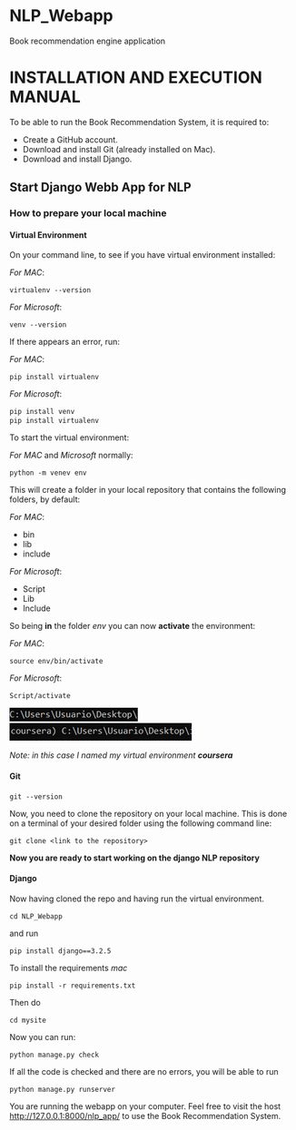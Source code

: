 # NLP_Webapp
Book recommendation engine application

# INSTALLATION AND EXECUTION MANUAL

To be able to run the Book Recommendation System, it is required to: 

- Create a GitHub account. 
- Download and install Git (already installed on Mac). 
- Download and install Django. 

## Start Django Webb App for NLP

### How to prepare your local machine

#### Virtual Environment

On your command line, to see if you have virtual environment installed:

_For MAC_:
```command
virtualenv --version
```
_For Microsoft_:
```command
venv --version
```

If there appears an error, run:

_For MAC_:
```command
pip install virtualenv
```

_For Microsoft_:
```command
pip install venv
pip install virtualenv
```

To start the virtual environment:

_For MAC_ and _Microsoft_ normally:

```command
python -m venev env
```
This will create a folder in your local repository that contains the following folders, by default:

_For MAC_:
* bin
* lib
* include

_For Microsoft_:
* Script
* Lib
* Include

So being **in** the folder _env_ you can now **activate** the environment:

_For MAC_:
```command
source env/bin/activate
```

_For Microsoft_:
```command
Script/activate
```

<img src ="https://github.com/Hupperich-Manuel/NLP_Webapp/blob/main/img/Screenshot_1.png"/>
<img src ="https://github.com/Hupperich-Manuel/NLP_Webapp/blob/main/img/Screenshot_2.png"/>

_Note: in this case I named my virtual environment **coursera**_

#### Git

```command
git --version
```
Now, you need to clone the repository on your local machine. This is done on a terminal of your desired folder using the following command line:

```command
git clone <link to the repository>
````
**Now you are ready to start working on the django NLP repository**

#### Django

Now having cloned the repo and having run the virtual environment.

```command
cd NLP_Webapp
```
and run

```command
pip install django==3.2.5
```

To install the requirements _mac_
```command
pip install -r requirements.txt
```

Then do 

```command
cd mysite
```
Now you can run:
```command
python manage.py check
```
If all the code is checked and there are no errors, you will be able to run

```command
python manage.py runserver
```
You are running the webapp on your computer. Feel free to visit the host http://127.0.0.1:8000/nlp_app/ to use the Book Recommendation System. 
